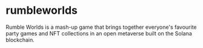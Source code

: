 # rumbleworlds
Rumble Worlds is a mash-up game that brings together everyone's favourite party games and NFT collections in an open metaverse built on the Solana blockchain.
